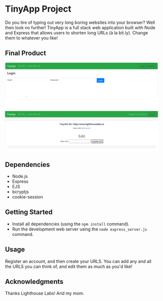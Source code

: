 # TinyApp Project

Do you tire of typing out very long boring websites into your browser? Well then look no further! TinyApp is a full stack web application built with Node and Express that allows users to shorten long URLs (à la bit.ly). Change them to whatever you like! 

## Final Product

![Screenshot of the login page](./docs/login_page.png)
![Screenshot of the editing URLs page](./docs/edit_page.png)

## Dependencies

- Node.js
- Express
- EJS
- bcryptjs
- cookie-session

## Getting Started

- Install all dependencies (using the `npm install` command).
- Run the development web server using the `node express_server.js` command.

## Usage

Register an account, and then create your URLS. You can add any and all the URLS you can think of, and edit them as much as you'd like!

## Acknowledgments

Thanks Lighthouse Labs! 
And my mom.